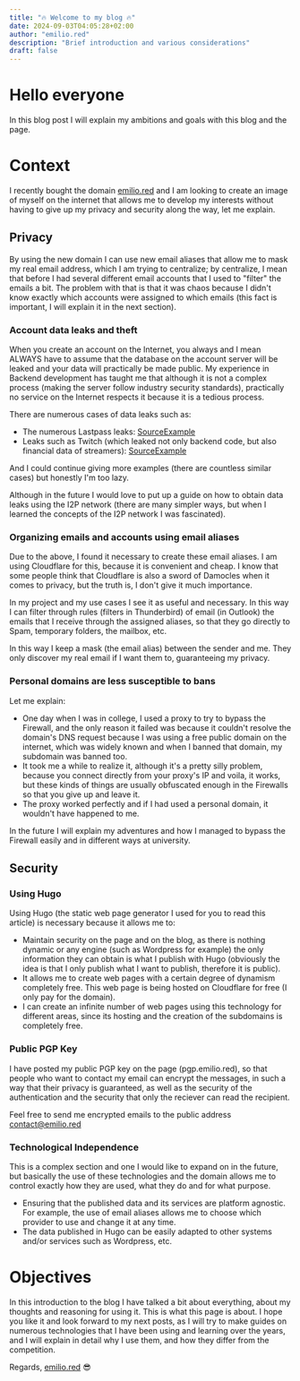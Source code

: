 ```yaml
---
title: "🔥 Welcome to my blog 🔥"
date: 2024-09-03T04:05:28+02:00
author: "emilio.red"
description: "Brief introduction and various considerations"
draft: false
---
```


# Hello everyone
In this blog post I will explain my ambitions and goals with this blog and the page.

# Context
I recently bought the domain [emilio.red](emilio.red) and I am looking to create an image of myself on the internet that allows me to develop my interests without having to give up my privacy and security along the way, let me explain.

## Privacy
By using the new domain I can use new email aliases that allow me to mask my real email address, which I am trying to centralize; by centralize, I mean that before I had several different email accounts that I used to "filter" the emails a bit. The problem with that is that it was chaos because I didn't know exactly which accounts were assigned to which emails (this fact is important, I will explain it in the next section).

### Account data leaks and theft
When you create an account on the Internet, you always and I mean ALWAYS have to assume that the database on the account server will be leaked and your data will practically be made public.
My experience in Backend development has taught me that although it is not a complex process (making the server follow industry security standards), practically no service on the Internet respects it because it is a tedious process.

There are numerous cases of data leaks such as:
- The numerous Lastpass leaks: [SourceExample](https://www.redeszone.net/noticias/seguridad/gestor-contrasenas-lastpass-filtracion-datos/)
- Leaks such as Twitch (which leaked not only backend code, but also financial data of streamers): [SourceExample](https://vandal.elespanol.com/noticia/r12740/la-gran-filtracion-de-twitch-esto-es-lo-que-ganan-auronplay-ibai-thegrefg-o-rubius)

And I could continue giving more examples (there are countless similar cases) but honestly I'm too lazy.

Although in the future I would love to put up a guide on how to obtain data leaks using the I2P network (there are many simpler ways, but when I learned the concepts of the I2P network I was fascinated).

### Organizing emails and accounts using email aliases
Due to the above, I found it necessary to create these email aliases. I am using Cloudflare for this, because it is convenient and cheap. I know that some people think that Cloudflare is also a sword of Damocles when it comes to privacy, but the truth is, I don't give it much importance.

In my project and my use cases I see it as useful and necessary. In this way I can filter through rules (filters in Thunderbird) of email (in Outlook) the emails that I receive through the assigned aliases, so that they go directly to Spam, temporary folders, the mailbox, etc.

In this way I keep a mask (the email alias) between the sender and me. They only discover my real email if I want them to, guaranteeing my privacy.

### Personal domains are less susceptible to bans
Let me explain:
- One day when I was in college, I used a proxy to try to bypass the Firewall, and the only reason it failed was because it couldn't resolve the domain's DNS request because I was using a free public domain on the internet, which was widely known and when I banned that domain, my subdomain was banned too.
- It took me a while to realize it, although it's a pretty silly problem, because you connect directly from your proxy's IP and voila, it works, but these kinds of things are usually obfuscated enough in the Firewalls so that you give up and leave it.
- The proxy worked perfectly and if I had used a personal domain, it wouldn't have happened to me.

In the future I will explain my adventures and how I managed to bypass the Firewall easily and in different ways at university.

## Security
### Using Hugo
Using Hugo (the static web page generator I used for you to read this article) is necessary because it allows me to:
- Maintain security on the page and on the blog, as there is nothing dynamic or any engine (such as Wordpress for example) the only information they can obtain is what I publish with Hugo (obviously the idea is that I only publish what I want to publish, therefore it is public).
- It allows me to create web pages with a certain degree of dynamism completely free. This web page is being hosted on Cloudflare for free (I only pay for the domain).
- I can create an infinite number of web pages using this technology for different areas, since its hosting and the creation of the subdomains is completely free.

### Public PGP Key
I have posted my public PGP key on the page (pgp.emilio.red), so that people who want to contact my email can encrypt the messages, in such a way that their privacy is guaranteed, as well as the security of the authentication and the security that only the reciever can read the recipient.

Feel free to send me encrypted emails to the public address [contact@emilio.red](mailto:contact@emilio.red)

### Technological Independence
This is a complex section and one I would like to expand on in the future, but basically the use of these technologies and the domain allows me to control exactly how they are used, what they do and for what purpose.
- Ensuring that the published data and its services are platform agnostic. For example, the use of email aliases allows me to choose which provider to use and change it at any time.
- The data published in Hugo can be easily adapted to other systems and/or services such as Wordpress, etc.

# Objectives
In this introduction to the blog I have talked a bit about everything, about my thoughts and reasoning for using it. This is what this page is about. I hope you like it and look forward to my next posts, as I will try to make guides on numerous technologies that I have been using and learning over the years, and I will explain in detail why I use them, and how they differ from the competition.

Regards, [emilio.red](http://emilio.red) 😎

